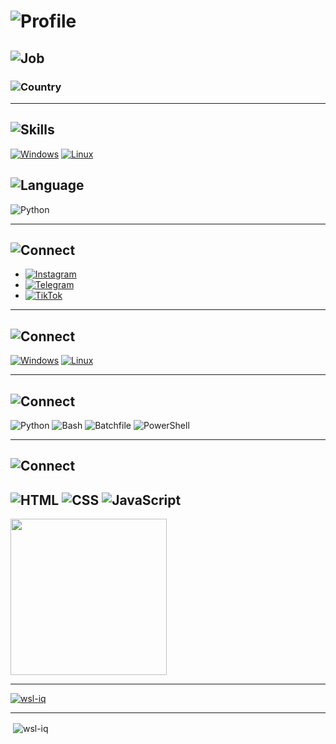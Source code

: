 # ![Profile](https://img.shields.io/badge/Name-Mohammed_AL--Baqer-blue?style=for-the-badge&logo=github&logoColor=white)

## ![Job](https://img.shields.io/badge/Job-Software_Developer_&_Cybersecurity_Specialist-lightgrey?style=for-the-badge&logo=code&logoColor=black)

### ![Country](https://img.shields.io/badge/Country-Iraq-green?style=for-the-badge&logo=flag-for-iraq&logoColor=white)

---

## ![Skills](https://img.shields.io/badge/Development%20For-Windows_&_Linux-important?style=for-the-badge&logo=windows&logoColor=white)
[![Windows](https://custom-icon-badges.demolab.com/badge/Windows-0078D6?logo=windows11&logoColor=white)](#)
[![Linux](https://img.shields.io/badge/Linux-FCC624?logo=linux&logoColor=black)](#)

## ![Language](https://img.shields.io/badge/Programming_Language-Python-3776AB?style=for-the-badge&logo=python&logoColor=white)
![Python](https://img.shields.io/badge/Python-FFD43B?style=for-the-badge&logo=python&logoColor=blue)

---

## ![Connect](https://img.shields.io/badge/Connect_with_me-0056D2?style=for-the-badge&logo=links&logoColor=white)

- [![Instagram](https://img.shields.io/badge/Instagram-E4405F?logo=instagram&logoColor=white)](https://www.instagram.com/wsl.iq)
- [![Telegram](https://img.shields.io/badge/Telegram-2CA5E0?logo=telegram&logoColor=white)](https://t.me/wsl-iq)
- [![TikTok](https://img.shields.io/badge/TikTok-black?logo=tiktok&logoColor=white)](https://www.tiktok.com/@wsl.iq)

---
## ![Connect](https://img.shields.io/badge/Working-Systems_Development-0056D2?style=for-the-badge&logo=links&logoColor=white)
[![Windows](https://custom-icon-badges.demolab.com/badge/Windows-0078D6?logo=windows11&logoColor=white)](#)
[![Linux](https://img.shields.io/badge/Linux-FCC624?logo=linux&logoColor=black)](#)

---

## ![Connect](https://img.shields.io/badge/Languages_Using-0056D2?style=for-the-badge&logo=links&logoColor=white)
![Python](https://img.shields.io/badge/Language-Python-blue?logo=python&logoColor=white)
![Bash](https://img.shields.io/badge/Scripting-Bash-green?logo=gnu-bash&logoColor=white)
![Batchfile](https://img.shields.io/badge/Scripting-Batchfile-white?logo=windows-terminal&logoColor=white)
![PowerShell](https://img.shields.io/badge/Scripting-PowerShell-blue?logo=powershell&logoColor=white)

---

## ![Connect](https://img.shields.io/badge/Side_Languages-0056D2?style=for-the-badge&logo=links&logoColor=white)
![HTML](https://img.shields.io/badge/Language-HTML-orange?logo=html5&logoColor=orange)
![CSS](https://img.shields.io/badge/Language-CSS-blue?logo=css3&logoColor=blue)
![JavaScript](https://img.shields.io/badge/Language-JavaScript-yellow?logo=javascript&logoColor=yellow)
---

<a href="https://github.com/wsl-iq/convoychat">
  <img height=250 align="center" src="https://github-readme-stats.vercel.app/api/top-langs?username=wsl-iq&layout=compact&langs_count=8&card_width=500"/>
</a>

---

<p align="left"> <a href="https://github.com/ryo-ma/github-profile-trophy"><img src="https://github-profile-trophy.vercel.app/?username=wsl-iq" alt="wsl-iq" /></a> </p>
</p>

---

<p>&nbsp;<img align="center" src="https://github-readme-stats.vercel.app/api?username=wsl-iq&show_icons=true&locale=en" alt="wsl-iq" /></p>

<!---
MohammedAL-Baqer/wsl-iq is a ✨ special ✨ repository because its `README.md` (this file) appears on your GitHub profile.
You can click the Preview link to take a look at your changes.
--->


